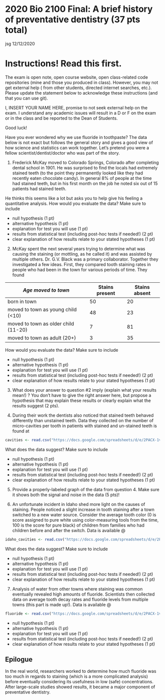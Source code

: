 2020 Bio 2100 Final: A brief history of preventative dentistry (37 pts
total)
================
jsg
12/12/2020

# Instructions! Read this first.

The exam is open note, open course website, open class-related code
repositories (mine and those you produced in class). However, you may
not get external help ( from other students, directed internet searches,
etc.). Please update the statement below to acknowledge these
instructions (and that you can use git).

I, INSERT YOUR NAME HERE, promise to not seek external help on the exam.
I understand any academic issues will result in a D or F on the exam or
in the class and be reported to the Dean of Students.

Good luck!

Have you ever wondered why we use fluoride in toothpaste? The data below
is not exact but follows the general story and gives a good view of how
science and statistics can work together. Let’s pretend you were a
fellow scientist/dentist/doctor who was part of the story.

1.  Frederick McKay moved to Colorado Springs, Colorado after completing
    dental school in 1901. He was surprised to find the locals had
    extremely stained teeth (to the point they permanently looked like
    they had recently eaten chocolate candy). In general 8% of people at
    the time had stained teeth, but in his first month on the job he
    noted six out of 15 patients had stained teeth.

He thinks this seems like a lot but asks you to help give his feeling a
quantitative analysis. How would you evaluate the data? Make sure to
include

- null hypothesis (1 pt)
- alternative hypothesis (1 pt)
- explanation for test you will use (1 pt)
- results from statistical test (including post-hoc tests if needed!) (2
  pt)
- clear explanation of how results relate to your stated hypotheses (1
  pt)

2.  McKay spent the next several years trying to determine what was
    causing the staining (or mottling, as he called it) and was assisted
    by multiple others. Dr. G.V. Black was a primary collaborator.
    Together they investigated a few ideas. First, they compared tooth
    staining rates in people who had been in the town for various
    periods of time. They found

| *Age moved to town*                  | Stains present | Stains absent |
|--------------------------------------|----------------|---------------|
| born in town                         | 50             | 20            |
| moved to town as young child (\<10)  | 48             | 23            |
| moved to town as older child (11-20) | 7              | 81            |
| moved to town as adult (20+)         | 3              | 35            |

How would you evaluate the data? Make sure to include

- null hypothesis (1 pt)
- alternative hypothesis (1 pt)
- explanation for test you will use (1 pt)
- results from statistical test (including post-hoc tests if needed!) (2
  pt)
- clear explanation of how results relate to your stated hypotheses (1
  pt)

3.  What does your answer to question \#2 imply (explain what your
    results mean!) ? You don’t have to give the right answer here, but
    propose a hypothesis that may explain these results or clearly
    explain what the results suggest (2 pts).

4.  During their work the dentists also noticed that stained teeth
    behaved differently than unstained teeth. Data they collected on the
    number of micro-cavities per tooth in patients with stained and
    un-stained teeth is found at

``` r
cavities <- read.csv("https://docs.google.com/spreadsheets/d/e/2PACX-1vRuczoRwyQsMBSH0ONdoUlkzBFLbzwSEGNaj14ZXePJtr59QY7C3N2AYzKhm4Pdo5bKteqRMzwTZT9c/pub?gid=220386619&single=true&output=csv", stringsAsFactors = T)
```

What does the data suggest? Make sure to include

- null hypothesis (1 pt)
- alternative hypothesis (1 pt)
- explanation for test you will use (1 pt)
- results from statistical test (including post-hoc tests if needed!) (2
  pt)
- clear explanation of how results relate to your stated hypotheses (1
  pt)

5.  Provide a properly-labeled graph of the data from question 4. Make
    sure it shows both the signal and noise in the data (5 pts)!

6.  An unfortunate incident in Idaho shed more light on the causes of
    staining. People noticed a slight increase in tooth staining after a
    town switched to a new water source. Consider the average tooth
    color (0 is score assigned to pure white using color-measuring tools
    from the time, 100 is the score for pure black) of children from
    families who had children before and after the switch. Data is
    available @

``` r
idaho_cavities <- read.csv("https://docs.google.com/spreadsheets/d/e/2PACX-1vQB6vCEkF79IKADjr8nugsbrOnHyk15NJbo7_Q4qWRfJ-OrJ8FoFfkkzFQ25mtVwKVZyWF_kh97SJfO/pub?gid=1969060757&single=true&output=csv", stringsAsFactors = F)
```

What does the data suggest? Make sure to include

- null hypothesis (1 pt)
- alternative hypothesis (1 pt)
- explanation for test you will use (1 pt)
- results from statistical test (including post-hoc tests if needed!) (2
  pt)
- clear explanation of how results relate to your stated hypotheses (1
  pt)

7.  Analysis of water from other towns where staining was common
    eventually revealed high amounts of fluoride. Scientists then
    collected data on average tooth decay rates and fluoride levels from
    multiple towns (this part is made up!). Data is available @

``` r
fluoride <- read.csv("https://docs.google.com/spreadsheets/d/e/2PACX-1vS7VvJ5WyzEIMyj-HGArfu_ZIT5cneHI5RiqmDIW_TaDDKgFTtBgcPXCPA00TLO4ax-xJlknn2bWfBi/pub?gid=1554561003&single=true&output=csv", stringsAsFactors = T)
```

- null hypothesis (1 pt)
- alternative hypothesis (1 pt)
- explanation for test you will use (1 pt)
- results from statistical test (including post-hoc tests if needed!) (2
  pt)
- clear explanation of how results relate to your stated hypotheses (1
  pt)

## Epilogue

In the real world, researchers worked to determine how much fluoride was
too much in regards to staining (which is a more complicated analysis)
before eventually considering its usefulness in low (safe)
concentrations. After large-scale studies showed results, it became a
major component of preventative dentistry.
